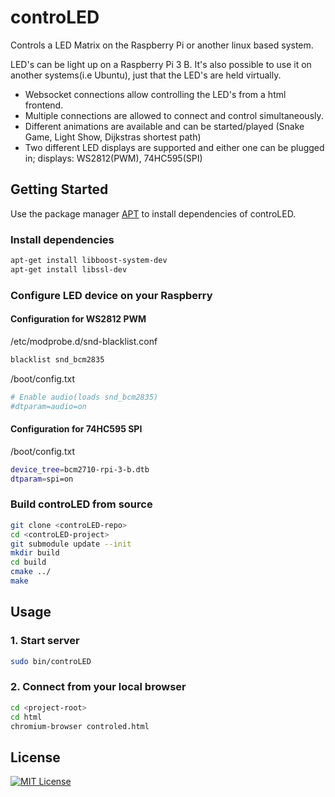 # controLED

Controls a LED Matrix on the Raspberry Pi or another linux based system.

LED's can be light up on a Raspberry Pi 3 B.
It's also possible to use it on another systems(i.e Ubuntu), just that the LED's are held virtually.
- Websocket connections allow controlling the LED's from a html frontend.
- Multiple connections are allowed to connect and control simultaneously.
- Different animations are available and can be started/played (Snake Game, Light Show, Dijkstras shortest path)
- Two different LED displays are supported and either one can be plugged in; displays: WS2812(PWM), 74HC595(SPI)



## Getting Started

Use the package manager [APT](https://packages.debian.org/en/apt) to install dependencies of controLED.

### Install dependencies

```bash
apt-get install libboost-system-dev
apt-get install libssl-dev
```

### Configure LED device on your Raspberry

#### Configuration for WS2812 PWM
/etc/modprobe.d/snd-blacklist.conf
```bash
blacklist snd_bcm2835
```

/boot/config.txt
```bash
# Enable audio(loads snd_bcm2835)
#dtparam=audio=on
```

#### Configuration for 74HC595 SPI
/boot/config.txt
```bash
device_tree=bcm2710-rpi-3-b.dtb
dtparam=spi=on
```

### Build controLED from source
```bash
git clone <controLED-repo>
cd <controLED-project>
git submodule update --init
mkdir build
cd build
cmake ../
make
```


## Usage

### 1. Start server
```bash
sudo bin/controLED
```

### 2. Connect from your local browser
```bash
cd <project-root>
cd html
chromium-browser controled.html
```


## License
[![MIT License](http://img.shields.io/badge/license-MIT-blue.svg?style=flat-square)][license]

[license]: https://github.com/fanuware/controLED/blob/master/LICENSE
